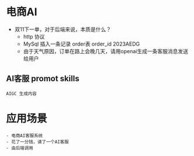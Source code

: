 # 电商AI

- 双11下一单，对于后端来说，本质是什么？
    - http 协议
    - MySql 插入一条记录
        order表
        order_id 2023AEDG
    - 由于天气原因，订单在路上会晚几天，请用openai生成一条客服消息发送给用户

## AI客服   promot skills
    AIGC 生成内容

# 应用场景
    - 电商AI客服系统
    - 花了一分钱，请了一个AI客服
    - 由后端调用 